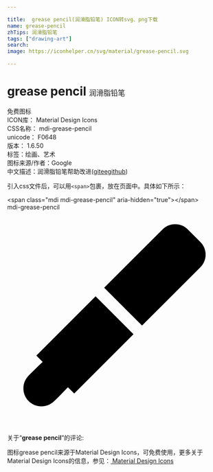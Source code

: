 ```yaml
---

title:  grease pencil(润滑脂铅笔) ICON转svg、png下载
name: grease-pencil
zhTips: 润滑脂铅笔
tags: ["drawing-art"]
search: 
image: https://iconhelper.cn/svg/material/grease-pencil.svg

---
```


# grease pencil  <small style="font-size: 60%;font-weight: 100">润滑脂铅笔</small>


<div class="detail-page">
<p>
<span><span class="badge-success badge">免费图标</span> </span>
<br/>
<span>
ICON库：
<span class="badge-secondary badge">Material Design Icons</span> 
</span>
<br/>
<span>
CSS名称：
<span class="badge-secondary badge">mdi-grease-pencil</span> 
</span>
<br/>
<span>
unicode：
<span class="badge-secondary badge">F0648</span> 
<copy-btn content='F0648' btn-title=""></copy-btn>
<copy-btn :content='String.fromCodePoint(parseInt("F0648", 16))' btn-title="复制U"></copy-btn>
</span>
<br/>
<span>
版本：
<span class="badge-secondary badge">1.6.50</span> 
</span><br/><span>标签：<span class="badge-light badge"><router-link to="/tags/drawing-art.html">绘画、艺术</router-link></span></span>
<br/>
<span>图标来源/作者：<span class="badge-light badge">Google</span></span> 
<br/>
<span class="zh-detail">中文描述：<span class="badge-primary badge">润滑脂铅笔</span><span class="help-link"><span>帮助改进</span>(<a href="https://gitee.com/liuwave/icon-helper/edit/master/json/material/grease-pencil.json" target="_blank" rel="noopener noreferrer">gitee</a><a href="https://github.com/liuwave/icon-helper/edit/master/json/material/grease-pencil.json" target="_blank" rel="noopener noreferrer">github</a></span>)</span><br/>
</p>
</div>
<div class="alert alert-dark">
  <i class="mdi mdi-grease-pencil mdi-48px"></i>
  <i class="mdi mdi-grease-pencil mdi-36px"></i>
  <i class="mdi mdi-grease-pencil mdi-24px"></i>
  <i class="mdi mdi-grease-pencil mdi-18px"></i>
</div>
<div>
  <p>引入css文件后，可以用<code>&lt;span&gt;</code>包裹，放在页面中。具体如下所示：    
  </p>
  <div class="alert alert-primary" style="font-size: 14px">
    &lt;span class="mdi mdi-grease-pencil" aria-hidden="true"&gt;&lt;/span&gt;
    <copy-btn content='<span class="mdi mdi-grease-pencil" aria-hidden="true"></span>'></copy-btn>
  </div>
  <div class="alert alert-secondary">
    <i class="mdi mdi-grease-pencil"
    style="font-size: 24px"
    aria-hidden="true"></i> mdi-grease-pencil
    <copy-btn content="mdi-grease-pencil" btn-title="复制图标名称"></copy-btn>
  </div>
</div>
<div id="svg" class="svg-wrap">
<svg xmlns="http://www.w3.org/2000/svg" viewBox="0 0 24 24"><path d="M18.62,1.5C18.11,1.5 17.6,1.69 17.21,2.09L10.75,8.55L14.95,12.74L21.41,6.29C22.2,5.5 22.2,4.24 21.41,3.46L20.04,2.09C19.65,1.69 19.14,1.5 18.62,1.5M9.8,9.5L3.23,16.07L3.93,16.77C3.4,17.24 2.89,17.78 2.38,18.29C1.6,19.08 1.6,20.34 2.38,21.12C3.16,21.9 4.42,21.9 5.21,21.12C5.72,20.63 6.25,20.08 6.73,19.58L7.43,20.27L14,13.7" /></svg>
</div>
<detail full-name='mdi-grease-pencil'></detail>
<div class="icon-detail__container">
<p>关于“<b>grease pencil</b>”的评论:</p>
</div>
<Vssue title="关于“grease pencil”的评论" />    
<div><p>图标grease pencil来源于Material Design Icons，可免费使用，更多关于 Material Design Icons的信息，参见：<a target="_blank" href="https://iconhelper.cn/material.html"> Material Design Icons</a>
</p></div>
